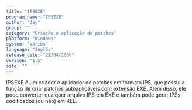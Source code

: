 ```yaml
---
title: "IPSEXE"
program_name: "IPSEXE"
author: "Jay"
group: ""
category: "Criação e aplicação de patches"
platform: "Windows"
system: "Vários"
language: "Inglês"
release_date: "22/04/2000"
version: "1.5"
site: ""
---
```

IPSEXE é um criador e aplicador de patches em formato IPS, que possui a função de criar patches autoaplicáveis com extensão EXE. Além disso, ele pode converter qualquer arquivo IPS em EXE e também pode gerar IPSs codificados (ou não) em RLE.
